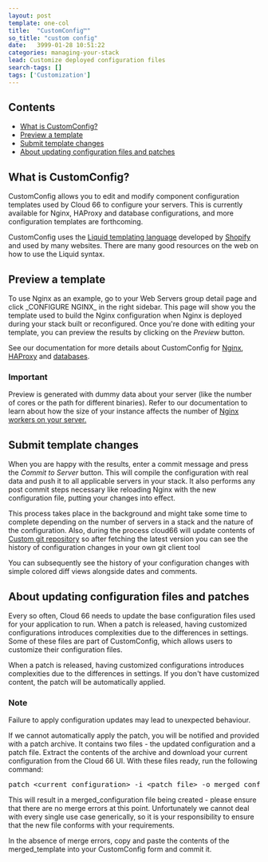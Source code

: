 ```yaml
---
layout: post
template: one-col
title:  "CustomConfig™"
so_title: "custom config"
date:   3999-01-28 10:51:22
categories: managing-your-stack
lead: Customize deployed configuration files
search-tags: []
tags: ['Customization']
---
```


<h2>Contents</h2>
<ul class="page-toc">
	<li><a href="#custom">What is CustomConfig?</a></li>
	<li><a href="#preview">Preview a template</a></li>
	<li><a href="#submit">Submit template changes</a></li>
	<li><a href="#update">About updating configuration files and patches</a></li>
</ul>

<h2 id="custom">What is CustomConfig?</h2>

CustomConfig allows you to edit and modify component configuration templates used by Cloud 66 to configure your servers. This is currently available for Nginx, HAProxy and database configurations, and more configuration templates are forthcoming.

CustomConfig uses the [Liquid templating language](http://www.liquidmarkup.org/) developed by [Shopify](http://www.shopify.com/) and used by many websites. There are many good resources on the web on how to use the Liquid syntax.

<h2 id="preview">Preview a template</h2>
To use Nginx as an example, go to your Web Servers group detail page and click _CONFIGURE NGINX_ in the right sidebar. This page will show you the template used to build the Nginx configuration when Nginx is deployed during your stack built or reconfigured. Once you're done with editing your template, you can preview the results by clicking on the <i>Preview</i> button.

See our documentation for more details about CustomConfig for [Nginx](/web-server/nginx), [HAProxy](/web-server/haproxy) and [databases](/database-management/database-management).

<div class="notice">
    <h3>Important</h3>
    <p>Preview is generated with dummy data about your server (like the number of cores or the path for different binaries). Refer to our documentation to learn about how the size of your instance affects the number of <a href="/web-server/nginx">Nginx workers on your server.</a></p>
</div>

<h2 id="submit">Submit template changes</h2>

When you are happy with the results, enter a commit message and press the <i>Commit to Server</i> button. This will compile the configuration with real data and push it to all applicable servers in your stack. It also performs any post commit steps necessary like reloading Nginx with the new configuration file, putting your changes into effect.

This process takes place in the background and might take some time to complete depending on the number of servers in a stack and the nature of the configuration. Also, during the process cloud66 will update contents of [Custom git repository](/managing-your-stack/custom-git-repository) so after fetching the latest version you can see the history of configuration changes in your own git client tool

You can subsequently see the history of your configuration changes with simple colored diff views alongside dates and comments.

<h2 id="update">About updating configuration files and patches</h2>

Every so often, Cloud 66 needs to update the base configuration files used for your application to run. When a patch is released, having customized configurations introduces complexities due to the differences in settings. Some of these files are part of CustomConfig, which allows users to customize their configuration files.

When a patch is released, having customized configurations introduces complexities due to the differences in settings. If you don't have customized content, the patch will be automatically applied.

<div class="notice">
    <h3>Note</h3>
    <p>Failure to apply configuration updates may lead to unexpected behaviour.</p>
</div>

If we cannot automatically apply the patch, you will be notified and provided with a patch archive. It contains two files - the updated configuration and a patch file. Extract the contents of the archive and download your current configuration from the Cloud 66 UI. With these files ready, run the following command:

<pre class="prettyprint">
patch &lt;current_configuration&gt; -i &lt;patch_file&gt; -o merged_configuration
</pre>

This will result in a merged_configuration file being created - please ensure that there are no merge errors at this point. Unfortunately we cannot deal with every single use case generically, so it is your responsibility to ensure that the new file conforms with your requirements.

In the absence of merge errors, copy and paste the contents of the merged_template into your CustomConfig form and commit it.
